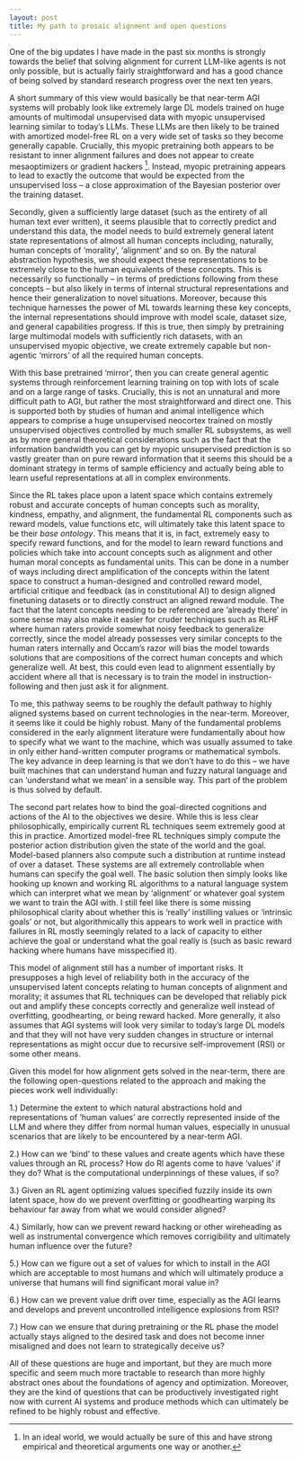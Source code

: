 ```yaml
---
layout: post
title: My path to prosaic alignment and open questions
---
```


One of the big updates I have made in the past six months is strongly towards the belief that solving alignment for current LLM-like agents is not only possible, but is actually fairly straightforward and has a good chance of being solved by standard research progress over the next ten years. 

A short summary of this view would basically be that near-term AGI systems will probably look like extremely large DL models trained on huge amounts of multimodal unsupervised data with myopic unsupervised learning similar to today’s LLMs. These LLMs are then likely to be trained with amortized model-free RL on a very wide set of tasks so they become generally capable. Crucially, this myopic pretraining both appears to be resistant to inner alignment failures and does not appear to create mesaoptimizers or gradient hackers [^1]. Instead, myopic pretraining appears to lead to exactly the outcome that would be expected from the unsupervised loss – a close approximation of the Bayesian posterior over the training dataset. 

Secondly, given a sufficiently large dataset (such as the entirety of all human text ever written), it seems plausible that to correctly predict and understand this data, the model needs to build extremely general latent state representations of almost all human concepts including, naturally, human concepts of ‘morality’, ‘alignment’ and so on. By the natural abstraction hypothesis, we should expect these representations to be extremely close to the human equivalents of these concepts. This is necessarily so functionally – in terms of predictions following from these concepts – but also likely in terms of internal structural representations and hence their generalization to novel situations. Moreover, because this technique harnesses the power of ML towards learning these key concepts, the internal representations should improve with model scale, dataset size, and general capabilities progress. If this is true, then simply by pretraining large multimodal models with sufficiently rich datasets, with an unsupervised myopic objective, we create extremely capable but non-agentic ‘mirrors’ of all the required human concepts.

With this base pretrained ‘mirror’, then you can create general agentic systems through reinforcement learning training on top with lots of scale and on a large range of tasks. Crucially, this is not an unnatural and more difficult path to AGI, but rather the most straightforward and direct one. This is supported both by studies of human and animal intelligence which appears to comprise a huge unsupervised neocortex trained on mostly unsupervised objectives controlled by much smaller RL subsystems, as well as by more general theoretical considerations such as the fact that the information bandwidth you can get by myopic unsupervised prediction is so vastly greater than on pure reward information that it seems this should be a dominant strategy in terms of sample efficiency and actually being able to learn useful representations at all in complex environments.

Since the RL takes place upon a latent space which contains extremely robust and accurate concepts of human concepts such as morality, kindness, empathy, and alignment, the fundamental RL components such as reward models, value functions etc, will ultimately take this latent space to be their *base ontology*. This means that it is, in fact, extremely easy to specify reward functions, and for the model to learn reward functions and policies which take into account concepts such as alignment and other human moral concepts as fundamental units. This can be done in a number of ways including direct amplification of the concepts within the latent space to construct a human-designed and controlled reward model, artificial critique and feedback (as in constitutional AI) to design aligned finetuning datasets or to directly construct an aligned reward module. The fact that the latent concepts needing to be referenced are ‘already there’ in some sense may also make it easier for cruder techniques such as RLHF where human raters provide somewhat noisy feedback to generalize correctly, since the model already possesses very similar concepts to the human raters internally and Occam’s razor will bias the model towards solutions that are compositions of the correct human concepts and which generalize well. At best, this could even lead to alignment essentially by accident where all that is necessary is to train the model in instruction-following and then just ask it for alignment.

To me, this pathway seems to be roughly the default pathway to highly aligned systems based on current technologies in the near-term. Moreover, it seems like it could be highly robust. Many of the fundamental problems considered in the early alignment literature were fundamentally about how to specify what we want to the machine, which was usually assumed to take in only either hand-written computer programs or mathematical symbols. The key advance in deep learning is that we don’t have to do this – we have built machines that can understand human and fuzzy natural language and can ‘understand what we mean’ in a sensible way. This part of the problem is thus solved by default. 

The second part relates how to bind the goal-directed cognitions and actions of the AI to the objectives we desire. While this is less clear philosophically, empirically current RL techniques seem extremely good at this in practice. Amortized model-free RL techniques simply compute the posterior action distribution given the state of the world and the goal. Model-based planners also compute such a distribution at runtime instead of over a dataset. These systems are all extremely controllable when humans can specify the goal well. The basic solution then simply looks like hooking up known and working RL algorithms to a natural language system which can interpret what we mean by ‘alignment’ or whatever goal system we want to train the AGI with. I still feel like there is some missing philosophical clarity about whether this is ‘really’ instilling values or ‘intrinsic goals’ or not, but algorithmically this appears to work well in practice with failures in RL mostly seemingly related to a lack of capacity to either achieve the goal or understand what the goal really is (such as basic reward hacking where humans have misspecified it). 

This model of alignment still has a number of important risks. It presupposes a high level of reliability both in the accuracy of the unsupervised latent concepts relating to human concepts of alignment and morality; it assumes that RL techniques can be developed that reliably pick out and amplify these concepts correctly and generalize well instead of overfitting, goodhearting, or being reward hacked. More generally, it also assumes that AGI systems will look very similar to today’s large DL models and that they will not have very sudden changes in structure or internal representations as might occur due to recursive self-improvement (RSI) or some other means.

Given this model for how alignment gets solved in the near-term, there are the following open-questions related to the approach and making the pieces work well individually:

1.) Determine the extent to which natural abstractions hold and representations of ‘human values’ are correctly represented inside of the LLM and where they differ from normal human values, especially in unusual scenarios that are likely to be encountered by a near-term AGI.

2.) How can we ‘bind’ to these values and create agents which have these values through an RL process? How do Rl agents come to have ‘values’ if they do? What is the computational underpinnings of these values, if so?

3.) Given an RL agent optimizing values specified fuzzily inside its own latent space, how do we prevent overfitting or goodhearting warping its behaviour far away from what we would consider aligned?

4.) Similarly, how can we prevent reward hacking or other wireheading as well as instrumental convergence which removes corrigibility and ultimately human influence over the future?

5.) How can we figure out a set of values for which to install in the AGI which are acceptable to most humans and which will ultimately produce a universe that humans will find significant moral value in?

6.) How can we prevent value drift over time, especially as the AGI learns and develops and prevent uncontrolled intelligence explosions from RSI? 

7.) How can we ensure that during pretraining or the RL phase the model actually stays aligned to the desired task and does not become inner misaligned and does not learn to strategically deceive us?

All of these questions are huge and important, but they are much more specific and seem much more tractable to research than more highly abstract ones about the foundations of agency and optimization. Moreover, they are the kind of questions that can be productively investigated right now with current AI systems and produce methods which can ultimately be refined to be highly robust and effective.

[^1]:  In an ideal world, we would actually be sure of this and have strong empirical and theoretical arguments one way or another.

